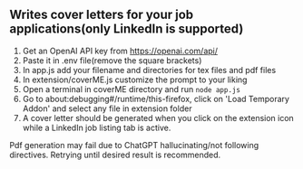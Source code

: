 ## Writes cover letters for your job applications(only LinkedIn is supported)

1. Get an OpenAI API key from https://openai.com/api/
2. Paste it in .env file(remove the square brackets)
3. In app.js add your filename and directories for tex files and pdf files
4. In extension/coverME.js customize the prompt to your liking
5. Open a terminal in coverME directory and run `node app.js`
6. Go to about:debugging#/runtime/this-firefox, click on 'Load Temporary Addon' and select any file in extension folder
7. A cover letter should be generated when you click on the extension icon while a LinkedIn job listing tab is active.

Pdf generation may fail due to ChatGPT hallucinating/not following directives. Retrying until desired result is recommended.

